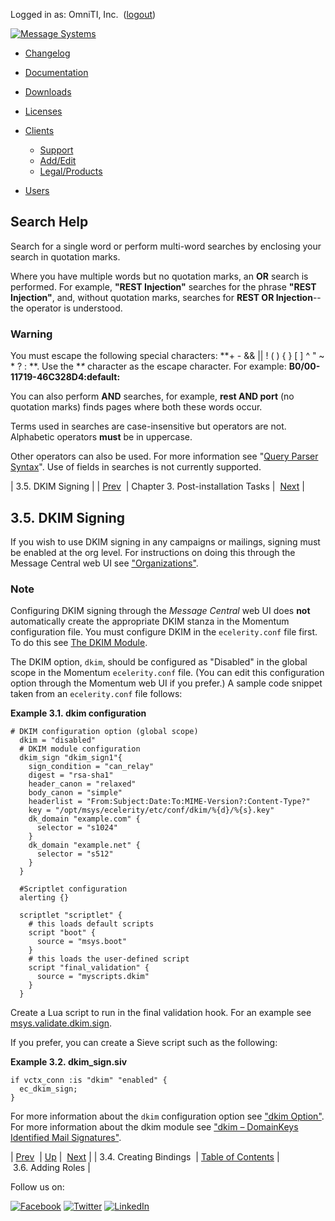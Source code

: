 Logged in as: OmniTI, Inc.  ([logout](https://support.messagesystems.com/logout.php))

[![Message Systems](https://support.messagesystems.com/images/ms-white205.png)](https://support.messagesystems.com/start.php) 

*   [Changelog](https://support.messagesystems.com/start.php?show=changelog)
*   [Documentation](https://support.messagesystems.com/docs/)
*   [Downloads](https://support.messagesystems.com/start.php)

*   [Licenses](https://support.messagesystems.com/license_summary.php)
*   <a href="">Clients</a>
    *   [Support](https://support.messagesystems.com/cs.php)
    *   [Add/Edit](https://support.messagesystems.com/edit_client.php)
    *   [Legal/Products](https://support.messagesystems.com/edit_products.php)
*   [Users](https://support.messagesystems.com/edit_customer.php)

## Search Help

Search for a single word or perform multi-word searches by enclosing your search in quotation marks.

Where you have multiple words but no quotation marks, an **OR** search is performed. For example, **"REST Injection"** searches for the phrase **"REST Injection"**, and, without quotation marks, searches for **REST OR Injection**--the operator is understood.

### Warning

You must escape the following special characters: **+ - && || ! ( ) { } [ ] ^ " ~ * ? : \**. Use the **\** character as the escape character. For example: **B0/00-11719-46C328D4\:default\:**

You can also perform **AND** searches, for example, **rest AND port** (no quotation marks) finds pages where both these words occur.

Terms used in searches are case-insensitive but operators are not. Alphabetic operators **must** be in uppercase.

Other operators can also be used. For more information see "[Query Parser Syntax](https://lucene.apache.org/core/old_versioned_docs/versions/3_0_0/queryparsersyntax.html)". Use of fields in searches is not currently supported.

| 3.5. DKIM Signing |
| [Prev](mc-post-installation-bindings.php)  | Chapter 3. Post-installation Tasks |  [Next](mc-creating-roles.php) |

## 3.5. DKIM Signing

If you wish to use DKIM signing in any campaigns or mailings, signing must be enabled at the org level. For instructions on doing this through the Message Central web UI see ["Organizations"](https://support.messagesystems.com/docs/web-mc-user/mc3-administration.php#mc3-administration-orgs).

### Note

Configuring DKIM signing through the *Message Central*         web UI does **not** automatically create the appropriate DKIM stanza in the Momentum configuration file. You must configure DKIM in the `ecelerity.conf` file first. To do this see [The DKIM Module](https://support.messagesystems.com/docs/web-ref/modules.dkim.php).

The DKIM option, `dkim`, should be configured as "Disabled" in the global scope in the Momentum `ecelerity.conf` file. (You can edit this configuration option through the Momentum web UI if you prefer.) A sample code snippet taken from an `ecelerity.conf` file follows:

<a name="mc-post-dkim-config"></a>

**Example 3.1. dkim configuration**

```
# DKIM configuration option (global scope)
  dkim = "disabled"
  # DKIM module configuration
  dkim_sign "dkim_sign1"{
    sign_condition = "can_relay"
    digest = "rsa-sha1"
    header_canon = "relaxed"
    body_canon = "simple"
    headerlist = "From:Subject:Date:To:MIME-Version?:Content-Type?"
    key = "/opt/msys/ecelerity/etc/conf/dkim/%{d}/%{s}.key"
    dk_domain "example.com" {
      selector = "s1024"
    }
    dk_domain "example.net" {
      selector = "s512"
    }
  }

  #Scriptlet configuration
  alerting {}

  scriptlet "scriptlet" {
    # this loads default scripts
    script "boot" {
      source = "msys.boot"
    }
    # this loads the user-defined script
    script "final_validation" {
      source = "myscripts.dkim"
    }
  }
```

Create a Lua script to run in the final validation hook. For an example see [msys.validate.dkim.sign](https://support.messagesystems.com/docs/web-ref/lua.ref.msys.validate.dkim.sign.php).

If you prefer, you can create a Sieve script such as the following:

<a name="mc-post-dkim-dkim_sign.siv"></a>

**Example 3.2. dkim_sign.siv**

```
if vctx_conn :is "dkim" "enabled" {
  ec_dkim_sign;
}
```

For more information about the `dkim` configuration option see ["dkim Option"](https://support.messagesystems.com/docs/web-ref/conf.ref.dkim.php). For more information about the dkim module see ["dkim – DomainKeys Identified Mail Signatures"](https://support.messagesystems.com/docs/web-ref/modules.dkim.php).

| [Prev](mc-post-installation-bindings.php)  | [Up](mc-post-installation.php) |  [Next](mc-creating-roles.php) |
| 3.4. Creating Bindings  | [Table of Contents](index.php) |  3.6. Adding Roles |

Follow us on:

[![Facebook](https://support.messagesystems.com/images/icon-facebook.png)](http://www.facebook.com/messagesystems) [![Twitter](https://support.messagesystems.com/images/icon-twitter.png)](http://twitter.com/#!/MessageSystems) [![LinkedIn](https://support.messagesystems.com/images/icon-linkedin.png)](http://www.linkedin.com/company/message-systems)